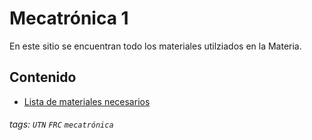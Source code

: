 # Mecatrónica 1

En este sitio se encuentran todo los materiales utilziados en la
Materia. 

Contenido
---
- [Lista de materiales necesarios](doc/herramientas.md)


###### tags: `UTN` `FRC` `mecatrónica`
